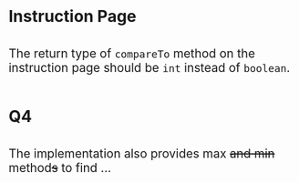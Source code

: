 <br>
<h1 style="font-size: 200%">
  <!-- TITLE HERE -->
  Instruction Page
</h1>
<br>
<div style="font-size: 150%">
  <!-- BODY HERE -->
   The return type of <code>compareTo</code> method on the instruction page should be <code>int</code> instead of <code>boolean</code>.
</div>

<br>
<h1 style="font-size: 200%">
  <!-- TITLE HERE -->
  Q4
</h1>
<br>
<div style="font-size: 150%">
  <!-- BODY HERE -->
  The implementation also provides max <del>and min</del> method<del>s</del> to find ...
</div>

<br>
<h1 style="font-size: 200%">
  <!-- TITLE HERE -->
</h1>
<br>
<div style="font-size: 150%">
  <!-- BODY HERE -->
</div>

<br>
<h1 style="font-size: 200%">
  <!-- TITLE HERE -->
</h1>
<br>
<div style="font-size: 150%">
  <!-- BODY HERE -->
</div>
